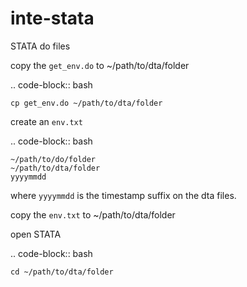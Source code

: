 # inte-stata
STATA do files


copy the `get_env.do` to ~/path/to/dta/folder

.. code-block:: bash

    cp get_env.do ~/path/to/dta/folder

create an `env.txt`

.. code-block:: bash

    ~/path/to/do/folder
    ~/path/to/dta/folder
    yyyymmdd


where `yyyymmdd` is the timestamp suffix on the dta files.

copy the `env.txt` to ~/path/to/dta/folder

open STATA

.. code-block:: bash

    cd ~/path/to/dta/folder
